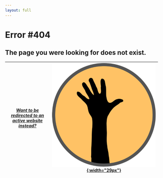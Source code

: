 ```yaml
---
layout: full
---
```


# Error #404

## The page you were looking for does not exist.
[_Want to be redirected to an active website instead?_](https://aprilrpil.github.io/finding-fit.github.io/)| [![Finding Fit icon: a yeallow orang circle with a very dark grey outline and a hand reaching upwards in the middle](assets/img/finding-fit-blog-icon.png){:width="29px"}](https://aprilrpil.github.io/finding-fit.github.io/)
----- | ----
